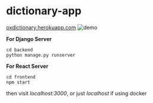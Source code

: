 # dictionary-app

[oxdictionary.herokuapp.com](https://oxdictionary.herokuapp.com)
![demo](demo.gif)


**For Django Server**
``` 
cd backend
python manage.py runserver
```
**For React Server**
```
cd frontend
npm start
```
then visit *localhost:3000*, or just *localhost* if using docker